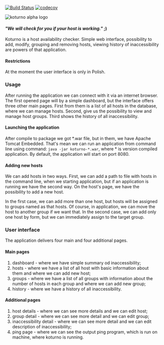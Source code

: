 [![Build Status](https://travis-ci.org/sacull/koturno.svg?branch=master)](https://travis-ci.org/sacull/koturno) 
[![codecov](https://codecov.io/gh/sacull/koturno/branch/master/graph/badge.svg)](https://codecov.io/gh/sacull/koturno)

![koturno alpha logo](https://user-images.githubusercontent.com/9057882/69221770-5a77c080-0b78-11ea-867b-5833e1c2e6b5.PNG)

#### *"We will check for you if your host is working."* ;)
Koturno is a host availability checker. Simple web interface, possibility to add, modify, grouping and removing hosts, 
viewing history of inaccessibility are powers of that application. 

#### Restrictions
At the moment the user interface is only in Polish.

### Usage
After running the application we can connect with it via an internet browser. The first opened page will by a simple 
dashboard, but the interface offers three other main pages. First from them is a list of all hosts in the database, 
where we can manage hosts. Second, give us the possibility to view and manage host groups. Third shows the history of 
all inaccessibility.

#### Launching the application
After compile to package we got \*.war file, but in them, we have Apache Tomcat Embedded. That's mean we can run 
an application from command line using command: `java -jar koturno-*.war`, where \* is version compiled application. 
By default, the application will start on port 8080.

#### Adding new hosts
We can add hosts in two ways. First, we can add a path to file with hosts in the command line, when we starting 
application, but if an application is running we have the second way. On the host's page, we have the possibility 
to add a new host.

In the first case, we can add more than one host, but hosts will be assigned to groups named as that hosts. Of course, 
in application, we can move the host to another group if we want that. In the second case, we can add only one host by 
form, but we can immediately assign to the target group.

### User interface
The application delivers four main and four additional pages. 

#### Main pages
1. dashboard - where we have simple summary od inaccessibility;
2. hosts - where we have a list of all host with basic information about them and where we can add new host;
3. groups - where we have a list of all groups with information about the number of hosts in each group and where we can add new group;
4. history - where we have a history of all inaccessibility.

#### Additional pages
1. host details - where we can see more details and we can edit host;
2. group detail - where we can see more detail and we can edit group;
3. inaccessibility detail - where we can see more detail and we can edit description of inaccessibility;
4. ping page - where we can see the output ping program, which is run on machine, where koturno is running.